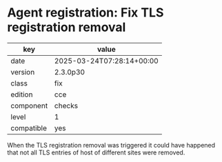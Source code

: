 [//]: # (werk v2)
# Agent registration: Fix TLS registration removal

key        | value
---------- | ---
date       | 2025-03-24T07:28:14+00:00
version    | 2.3.0p30
class      | fix
edition    | cce
component  | checks
level      | 1
compatible | yes

When the TLS registration removal was triggered it could have happened that not all TLS entries of
host of different sites were removed.
